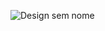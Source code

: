 ![Design sem nome](https://github.com/riquelmexs/Portfolio-PabloRIquelme/assets/105436418/a2393ed4-ed62-49e4-8298-2c233126fc9c)
